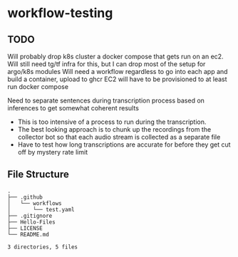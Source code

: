 # workflow-testing
## TODO
Will probably drop k8s cluster a docker compose that gets run on an ec2.
Will still need tg/tf infra for this, but I can drop most of the setup for argo/k8s modules
Will need a workflow regardless to go into each app and build a container, upload to ghcr
EC2 will have to be provisioned to at least run docker compose

Need to separate sentences during transcription process based on inferences to get somewhat coherent results
* This is too intensive of a process to run during the transcription.
* The best looking approach is to chunk up the recordings from the collector bot so that each audio stream is collected as a separate file
* Have to test how long transcriptions are accurate for before they get cut off by mystery rate limit


## File Structure
```
.
├── .github
│   └── workflows
│       └── test.yaml
├── .gitignore
├── Hello-Files
├── LICENSE
└── README.md

3 directories, 5 files
```
